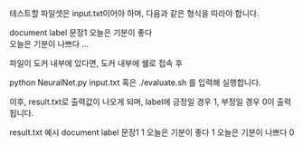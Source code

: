 테스트할 파일셋은 input.txt이어야 하며, 다음과 같은 형식을 따라야 합니다.

document	label
문장1	
오늘은 기분이 좋다	
오늘은 기분이 나쁘다
...

파일이 도커 내부에 있다면, 도커 내부에 쉘로 접속 후

python NeuralNet.py input.txt 혹은
./evaluate.sh 를 입력해 실행합니다.

이후, result.txt로 출력값이 나오게 되며, label에 긍정일 경우 1, 부정일 경우 0이 출력됩니다.


result.txt 예시
document	label
문장1	1
오늘은 기분이 좋다	1
오늘은 기분이 나쁘다	0